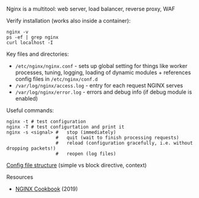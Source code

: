 Nginx is a multitool: web server, load balancer, reverse proxy, WAF

Verify installation (works also inside a container):

```
nginx -v
ps -ef | grep nginx
curl localhost -I
```

Key files and directories:

* `/etc/nginx/nginx.conf` - sets up global setting for things like worker processes, tuning, logging, loading of dynamic modules + references config files in `/etc/nginx/conf.d`
* `/var/log/nginx/access.log` - entry for each request NGINX serves
* `/var/log/nginx/error.log` - errors and debug info (if debug module is enabled)

Useful commands:

```
nginx -t # test configuration
nginx -T # test configurtation and print it
nginx -s <signal> #   stop (immediately)
                  #   quit (wait to finish processing requests)
                  #   reload (configuration gracefully, i.e. without dropping packets!)
                  #   reopen (log files) 
```

[Config file structure](https://nginx.org/en/docs/beginners_guide.html#conf_structure) (simple vs block directive, context)

Resources

* [NGINX Cookbook](https://learning.oreilly.com/library/view/nginx-cookbook/9781492049098/) (2019)
